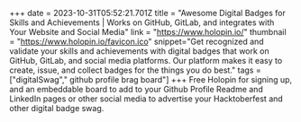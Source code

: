 +++
date = 2023-10-31T05:52:21.701Z
title = "Awesome Digital Badges for Skills and Achievements | Works on GitHub, GitLab, and integrates with Your Website and Social Media"
link = "https://www.holopin.io/"
thumbnail = "https://www.holopin.io/favicon.ico"
snippet="Get recognized and validate your skills and achievements with digital badges that work on GitHub, GitLab, and social media platforms. Our platform makes it easy to create, issue, and collect badges for the things you do best."
tags = ["digitalSwag"," github profile brag board"]
+++
Free Holopin for signing up, and an embeddable board to add to your Github Profile Readme and LinkedIn pages or other social media to advertise your Hacktoberfest and other digital badge swag.  
